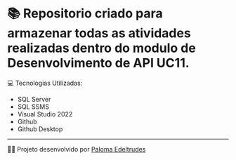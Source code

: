 # 📚 Repositorio criado para armazenar todas as atividades realizadas dentro do modulo de Desenvolvimento de API UC11.

💻 Tecnologias Utilizadas:	
- SQL Server
- SQL SSMS
- Visual Studio 2022
- Github
- Github Desktop

______________________________________________________________________________________________________________________

👩‍💻 Projeto desenvolvido por [Paloma Edeltrudes](https://github.com/palomaedeltrudes)

 
